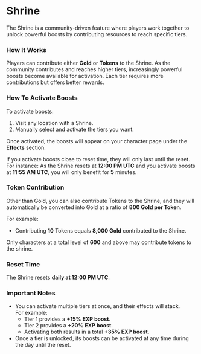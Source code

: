 # Shrine

The Shrine is a community-driven feature where players work together to unlock powerful boosts by contributing resources to reach specific tiers.

### How It Works

Players can contribute either **Gold** or **Tokens** to the Shrine. As the community contributes and reaches higher tiers, increasingly powerful boosts become available for activation. Each tier requires more contributions but offers better rewards.

### How To Activate Boosts

To activate boosts:
1. Visit any location with a Shrine.
2. Manually select and activate the tiers you want.

Once activated, the boosts will appear on your character page under the **Effects** section.

 If you activate boosts close to reset time, they will only last until the reset. For instance: As the Shrine resets at **12:00 PM UTC** and you activate boosts at **11:55 AM UTC**, you will only benefit for __5__ minutes.


### Token Contribution

Other than Gold, you can also contribute Tokens to the Shrine, and they will automatically be converted into Gold at a ratio of **800 Gold per Token**.  

For example:
- Contributing **10** Tokens equals **8,000 Gold** contributed to the Shrine.

Only characters at a total level of **600** and above may contribute tokens to the shrine.

### Reset Time

The Shrine resets **daily at 12:00 PM UTC**.

### Important Notes
- You can activate multiple tiers at once, and their effects will stack.  
  For example:
  - Tier 1 provides a **+15% EXP boost**.
  - Tier 2 provides a **+20% EXP boost**.
  - Activating both results in a total **+35% EXP boost**.
- Once a tier is unlocked, its boosts can be activated at any time during the day until the reset.
